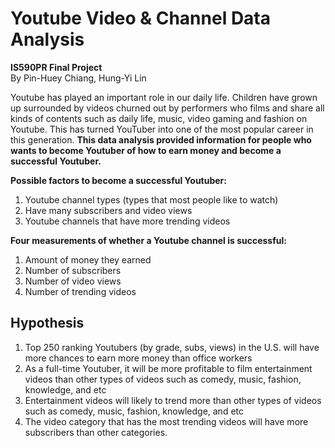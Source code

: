 # Youtube Video & Channel Data Analysis
**IS590PR Final Project**<br>
By Pin-Huey Chiang, Hung-Yi Lin

Youtube has played an important role in our daily life. Children have grown up surrounded by videos churned out by performers who films and share all kinds of contents such as daily life, music, video gaming and fashion on Youtube. This has turned YouTuber into one of the most popular career in this generation. **This data analysis provided information for people who wants to become Youtuber of how to earn money and become a successful Youtuber.**

**Possible factors to become a successful Youtuber:**
1. Youtube channel types (types that most people like to watch)
2. Have many subscribers and video views 
3. Youtube channels that have more trending videos

**Four measurements of whether a Youtube channel is successful:**
1. Amount of money they earned
2. Number of subscribers
3. Number of video views
4. Number of trending videos

## Hypothesis
1. Top 250 ranking Youtubers (by grade, subs, views) in the U.S. will have more chances to earn more money than office workers
2. As a full-time Youtuber, it will be more profitable to film entertainment videos than other types of videos such as comedy, music, fashion, knowledge, and etc
3. Entertainment videos will likely to trend more than other types of videos such as comedy, music, fashion, knowledge, and etc
4. The video category that has the most trending videos will have more subscribers than other categories. 
